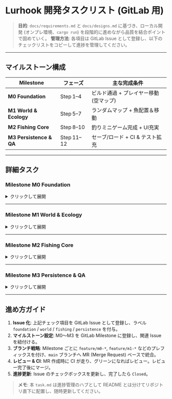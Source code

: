 # Lurhook 開発タスクリスト (GitLab 用)

> **目的**: `docs/requirements.md` と `docs/designs.md` に基づき、ローカル開発 (オンプレ環境、`cargo run`) を段階的に進めながら品質を結合ポイントで固めていく。
> **管理方法**: 各項目は GitLab Issue として登録し、以下のチェックリストをコピーして進捗を管理してください。

---

## マイルストーン構成

| Milestone               | フェーズ       | 主な完成条件                 |
| ----------------------- | ---------- | ---------------------- |
| **M0 Foundation**       | Step 1–4   | ビルド通過 + プレイヤー移動 (空マップ) |
| **M1 World & Ecology**  | Step 5–7   | ランダムマップ + 魚配置＆移動       |
| **M2 Fishing Core**     | Step 8–10  | 釣りミニゲーム完成 + UI充実       |
| **M3 Persistence & QA** | Step 11–12 | セーブ/ロード + CI & テスト拡充   |

---

## 詳細タスク

### Milestone **M0 Foundation**

<details>
<summary>クリックして展開</summary>

#### Step 1 — 環境セットアップ & CI 基盤

* [x] Rust 1.78+ のインストール (`rustup`)
* [x] リポジトリをクローンし、`cargo run` が "Welcome to Lurhook!" を表示することを確認
* [x] `.gitlab-ci.yml` を作成し、Ubuntu 最新版で以下を実行

  * `cargo clippy -- -D warnings`
  * `cargo test --all --offline`
* [x] CI パイプラインがグリーンになることを確認

#### Step 2 — インターフェース定義 & スタブ実装

* [x] 各クレートの公開 API を明文化 (mapgen / ecology / fishing / ui / data)
* [x] スタブ関数・構造体を実装し、ドキュメントコメントを付与
* [x] `game-core::run()` でスタブを順に呼び出し、ビルドが通ることを確認

#### Step 3 — 基本 UI ループ統合

* [x] `bracket-lib` 依存を追加
* [x] `LurhookGame` 構造体で `GameState` を実装
* [x] 画面にプレースホルダ文字 (タイトル or `@`) を描画
* [x] ウィンドウの作成・終了が正常なことを確認

#### Step 4 — プレイヤー移動 & 入力ハンドリング

* [x] h/j/k/l & 矢印キーで 8 方向移動を実装
* [x] 画面端で移動を抑制する境界チェック
* [x] 移動ロジックのユニットテスト

</details>

---

### Milestone **M1 World & Ecology**

<details>
<summary>クリックして展開</summary>

#### Step 5 — マップ生成 (Mapgen)

* [x] `Map` 構造体と `TileKind` 列挙型を設計
* [x] `mapgen::generate(seed)` を BSP + パーリンノイズ (プレースホルダ可) で実装
* [x] 生成マップを UI へ描画
* [x] 固定シードのスナップショットテストを追加

#### Step 6 — 魚スポーン (Ecology)

* [x] `Fish` 構造体 & 種別列挙を定義
* [x] `ecology::spawn_fish(&mut Map)` で水タイルへ魚を配置
* [x] 魚シンボルを描画し、位置が妥当かテスト

#### Step 7 — 魚 AI & ターン処理

* [x] `ecology::update_fish` でランダム移動 AI を実装
* [x] ゲームループへ統合 (入力→AI→描画)
* [x] 境界・水域判定のユニットテスト

</details>

---

### Milestone **M2 Fishing Core**

<details>
<summary>クリックして展開</summary>

#### Step 8 — 基本釣りフロー

* [ ] `c` キーでキャスト → 釣りモード遷移
* [ ] 待機ターン後、固定確率でバイト判定
* [ ] 成功時: 魚をインベントリへ、失敗時: ログに逃亡メッセージ

#### Step 9 — テンションバー・ミニゲーム

* [ ] `TensionMeter` 構造体とテンション計算ロジック
* [ ] テンションバー UI を釣りモード時に描画
* [ ] 成功/失敗判定とユニットテスト (テンション計算)

#### Step 10 — UI パネル & ログ強化

* [ ] ログウィンドウ (最大 8 行, PgUp/PgDn でスクロール)
* [ ] ステータスパネル (HP, Line, Depth, Time)
* [ ] 標準レイアウト/釣りレイアウトの切替

</details>

---

### Milestone **M3 Persistence & QA**

<details>
<summary>クリックして展開</summary>

#### Step 11 — データロード & セーブ

* [ ] `assets/fish.json` を Serde で読み込み、魚種リスト生成
* [ ] 魚強度などゲームロジックをデータ駆動化
* [ ] ゲーム状態を RON 形式で保存 (`save_<datetime>.ron`)
* [ ] エラー時ハンドリングとロード機能 (任意)

#### Step 12 — テスト拡充 & CI 強化

* [ ] 各クレートでユニットテストを追加し、80%+ カバレッジ
* [ ] ゴールデンマスター & スナップショットテスト導入
* [ ] GitLab CI を Linux/Windows/macOS + WASM マトリクスに拡張
* [ ] `cargo clippy -- -D warnings` を CI に組み込み、パフォーマンス回帰テスト(任意)

</details>

---

## 進め方ガイド

1. **Issue 化**: 上記チェック項目を GitLab Issue として登録し、ラベル `foundation` / `world` / `fishing` / `persistence` を付与。
2. **マイルストーン設定**: M0～M3 を GitLab Milestone に登録し、関連 Issue を紐付ける。
3. **ブランチ戦略**: Milestone ごとに `feature/m0-*`, `feature/m1-*` などのプレフィックスを付け、`main` ブランチへ MR (Merge Request) ベースで統合。
4. **レビュー & CI**: MR 作成時に CI が走り、グリーンになればレビュー。レビュー完了後にマージ。
5. **進捗更新**: Issue のチェックボックスを更新し、完了したら `Closed`。

> **メモ**: 本 `task.md` は進捗管理のハブとして README とは分けてリポジトリ直下に配置し、随時更新してください。
